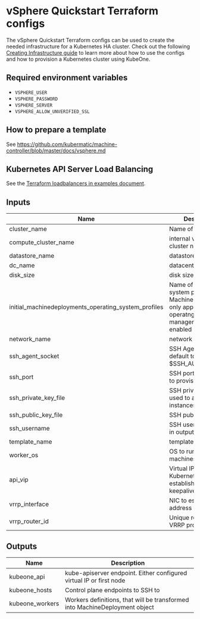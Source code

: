 # vSphere Quickstart Terraform configs

The vSphere Quickstart Terraform configs can be used to create the needed
infrastructure for a Kubernetes HA cluster. Check out the following
[Creating Infrastructure guide][docs-infrastructure] to learn more about how to
use the configs and how to provision a Kubernetes cluster using KubeOne.

## Required environment variables

* `VSPHERE_USER`
* `VSPHERE_PASSWORD`
* `VSPHERE_SERVER`
* `VSPHERE_ALLOW_UNVERIFIED_SSL`

## How to prepare a template

See <https://github.com/kubermatic/machine-controller/blob/master/docs/vsphere.md>

## Kubernetes API Server Load Balancing

See the [Terraform loadbalancers in examples document][docs-tf-loadbalancer].

[docs-infrastructure]: https://docs.kubermatic.com/kubeone/master/guides/using_terraform_configs/
[docs-tf-loadbalancer]: https://docs.kubermatic.com/kubeone/master/examples/ha_load_balancing/

## Inputs

| Name | Description | Type | Default | Required |
|------|-------------|:----:|:-----:|:-----:|
| cluster\_name | Name of the cluster | string | n/a | yes |
| compute\_cluster\_name | internal vSphere cluster name | string | `"cl-1"` | no |
| datastore\_name | datastore name | string | `"datastore1"` | no |
| dc\_name | datacenter name | string | `"dc-1"` | no |
| disk\_size | disk size | string | `"50"` | no |
| initial\_machinedeployments\_operating\_system\_profiles | Name of operating system profile for MachineDeployments, only applicable if operatng-system-manager addon is enabled | string | `""` | no |
| network\_name | network name | string | `"public"` | no |
| ssh\_agent\_socket | SSH Agent socket, default to grab from $SSH_AUTH_SOCK | string | `"env:SSH_AUTH_SOCK"` | no |
| ssh\_port | SSH port to be used to provision instances | string | `"22"` | no |
| ssh\_private\_key\_file | SSH private key file used to access instances | string | `""` | no |
| ssh\_public\_key\_file | SSH public key file | string | `"~/.ssh/id_rsa.pub"` | no |
| ssh\_username | SSH user, used only in output | string | `"root"` | no |
| template\_name | template name | string | `"ubuntu-18.04"` | no |
| worker\_os | OS to run on worker machines | string | `"ubuntu"` | no |
| api_vip | Virtual IP address for Kubernetes API, established by keepalived" | string | `""` | no |
| vrrp_interface | NIC to establish API IP address | string | `"ens192"` | no |
| vrrp_router_id | Unique router id for VRRP protocol | int | 43 | no |

## Outputs

| Name | Description |
|------|-------------|
| kubeone\_api | kube-apiserver endpoint. Either configured virtual IP or first node |
| kubeone\_hosts | Control plane endpoints to SSH to |
| kubeone\_workers | Workers definitions, that will be transformed into MachineDeployment object |
